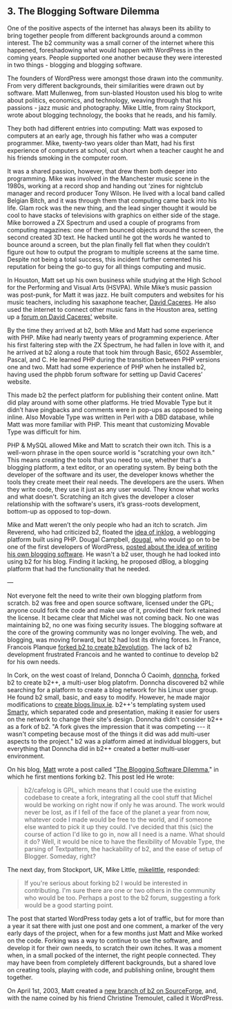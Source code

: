 ## 3. The Blogging Software Dilemma

One of the positive aspects of the internet has always been its ability to bring together people from different backgrounds around a common interest. The b2 community was a small corner of the internet where this happened, foreshadowing what would happen with WordPress in the coming years. People supported one another because they were interested in two things - blogging and blogging software. 

The founders of WordPress were amongst those drawn into the community. From very different backgrounds, their similarities were drawn out by software. Matt Mullenweg, from sun-blasted Houston used his blog to write about politics, economics, and technology, weaving through that his passions - jazz music and photography.  Mike Little, from rainy Stockport, wrote about blogging technology, the books that he reads, and his family. 

They both had different entries into computing: Matt was exposed to computers at an early age, through his father who was a computer programmer. Mike, twenty-two years older than Matt, had his first experience of computers at school, cut short when a teacher caught he and his friends smoking in the computer room. 

It was a shared passion, however, that drew them both deeper into programming. Mike was involved in the Manchester music scene in the 1980s, working at a record shop and handing out ‘zines for nightclub manager and record producer Tony Wilson. He lived with a local band called Belgian Bitch, and it was through them that computing came back into his life. Glam rock was the new thing, and the lead singer thought it would be cool to have stacks of televisions with graphics on either side of the stage. Mike borrowed a ZX Spectrum and used a couple of programs from  computing magazines: one of them bounced objects around the screen, the second created 3D text. He hacked until he got the words he wanted to bounce around a screen, but the plan finally fell flat when they couldn’t figure out how to output the program to multiple screens at the same time. Despite not being a total success, this incident further cemented his reputation for being the go-to guy for all things computing and music.

In Houston, Matt set up his own business while studying at the High School for the Performing and Visual Arts (HSVPA). While Mike’s music passion was post-punk, for Matt it was jazz. He built computers and websites for his music teachers, including his saxaphone teacher, [David Caceres](http://web.archive.org/web/20020329153221/http://davidcaceres.com/). He also used the internet to connect other music fans in the Houston area, setting up a [forum on David Caceres'](http://web.archive.org/web/20020202222327/http://davidcaceres.com/forum/) website. 

By the time they arrived at b2, both Mike and Matt had some experience with PHP. Mike had nearly twenty years of programming experience. After his first faltering step with the ZX Spectrum, he had fallen in love with it, and he arrived at b2 along a route that took him through Basic, 6502 Assembler, Pascal, and C. He learned PHP during the transition between PHP versions one and two. Matt had some experience of PHP when he installed b2, having used the phpbb forum software for setting up David Caceres’ website. 

This made b2 the perfect platform for publishing their content online. Matt did play around with some other platforms. He tried Movable Type but it didn’t have pingbacks and comments were in pop-ups as opposed to being inline. Also Movable Type was written in Perl with a DBD database, while Matt was more familiar with PHP. This meant that customizing Movable Type was difficult for him. 

PHP & MySQL allowed Mike and Matt to scratch their own itch. This is a well-worn phrase in the open source world is "scratching your own itch." This means creating the tools that you need to use, whether that's a blogging platform, a text editor, or an operating system. By being both the developer of the software and its user, the developer knows whether the tools they create meet their real needs. The developers are the users. When they write code, they use it just as any user would. They know what works and what doesn't. Scratching an itch gives the developer a closer relationship with the software's users, it’s grass-roots development, bottom-up as opposed to top-down.

Mike and Matt weren’t the only people who had an itch to scratch. Jim Reverend, who had criticized b2, floated the [idea of inklog](http://revjim.net/2003/01/03/inklog-its-what-youve-always-wanted/), a weblogging platform built using PHP. Dougal Campbell, [dougal](http://profiles.wordpress.org/dougal), who would go on to be one of the first developers of WordPress, [posted about the idea of writing his own blogging software](http://dougal.gunters.org/blog/2002/11/12/software-development/). He wasn't a b2 user, though he had looked into using b2 for his blog. Finding it lacking, he proposed dBlog, a blogging platform that had the functionality that he needed.

—





Not everyone felt the need to write their own blogging platform from scratch. b2 was free and open source software, licensed under the GPL; anyone could fork the code and make use of it, provided their fork retained the license. It became clear that Michel was not coming back. No one was maintaining b2, no one was fixing security issues. The blogging software at the core of the growing community was no longer evolving. The web, and blogging, was moving forward, but b2 had lost its driving forces. In France, Francois Planque [forked b2 to create b2evolution](http://fplanque.net/Blog/devblog/2003/05/10/b2_evolution_new_features_summary). The lack of b2 development frustrated Francois and he wanted to continue to develop b2 for his own needs. 

In Cork, on the west coast of Ireland, Donncha Ó Caoimh, [donncha](http://profiles.wordpress.org/donncha/), forked b2 to create b2++, a multi-user blog platofrm. Donncha discovered b2 while searching for a platform to create a blog network for his Linux user group. He found b2 small, basic, and easy to modify. However, he made major modifications to [create blogs.linux.ie](http://web.archive.org/web/20030302025915/http://blogs.linux.ie/). b2++'s templating system used [Smarty](http://www.smarty.net/), which separated code and presentation, making it easier for users on the network to change their site's design. Donncha didn't consider b2++ as a fork of b2.  "A fork gives the impression that it was competing --- it wasn't competing because most of the things it did was add multi-user aspects to the project." b2 was a platform aimed at individual bloggers, but everything that Donncha did in b2++ created a better multi-user environment.

On his blog, [Matt](http://profiles.wordpress.org/matt) wrote a post called "[The Blogging Software Dilemma](http://ma.tt/2003/01/the-blogging-software-dilemma/)," in which he first mentions forking b2. This post led He wrote:

> b2/cafelog is GPL, which means that I could use the existing codebase to create a fork, integrating all the cool stuff that Michel would be working on right now if only he was around. The work would never be lost, as if I fell of the face of the planet a year from now, whatever code I made would be free to the world, and if someone else wanted to pick it up they could. I've decided that this (sic) the course of action I'd like to go in, now all I need is a name. What should it do? Well, it would be nice to have the flexibility of Movable Type, the parsing of Textpattern, the hackability of b2, and the ease of setup of Blogger. Someday, right?

The next day, from Stockport, UK, Mike Little, [mikelittle](http://profiles.wordpress.org/mikelittle), responded:

> If you're serious about forking b2 I would be interested in contributing. I'm sure there are one or two others in the community who would be too. Perhaps a post to the b2 forum, suggesting a fork would be a good starting point.

The post that started WordPress today gets a lot of traffic, but for more than a year it sat there with just one post and one comment, a marker of the very early days of the project, when for a few months just Matt and Mike worked on the code. Forking was a way to continue to use the software, and develop it for their own needs, to scratch their own itches. It was a moment when, in a small pocked of the internet, the right people connected. They may have been from completely different backgrounds, but a shared love on creating tools, playing with code, and publishing online, brought them together.

On April 1st, 2003, Matt created a [new branch of b2 on SourceForge](http://cafelog.cvs.sourceforge.net/viewvc/cafelog/), and, with the name coined by his friend Christine Tremoulet, called it WordPress.
